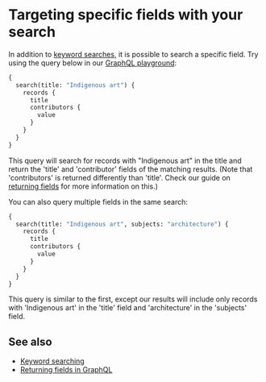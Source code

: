 # Targeting specific fields with your search

In addition to [keyword searches](keyword-searching), it is possible to search a specific field. Try using the query
below in our [GraphQL playground](https://timdex.mit.edu/playground):


```graphql
{
  search(title: "Indigenous art") {
    records {
      title
      contributors {
        value
      }
    }
  }
}
```

This query will search for records with "Indigenous art" in the title and return the 'title' and 'contributor' fields
of the matching results. (Note that 'contributors' is returned differently than 'title'. Check our guide on [returning
fields](returning-fields-in-graphql) for more information on this.)


You can also query multiple fields in the same search:

```graphql
{
  search(title: "Indigenous art", subjects: "architecture") {
    records {
      title
      contributors {
        value
      }
    }
  }
}
```

This query is similar to the first, except our results will include only records with 'Indigenous art' in the 'title'
field and 'architecture' in the 'subjects' field.

## See also

- [Keyword searching](keyword-searching)
- [Returning fields in GraphQL](returning-fields-in-graphql)
